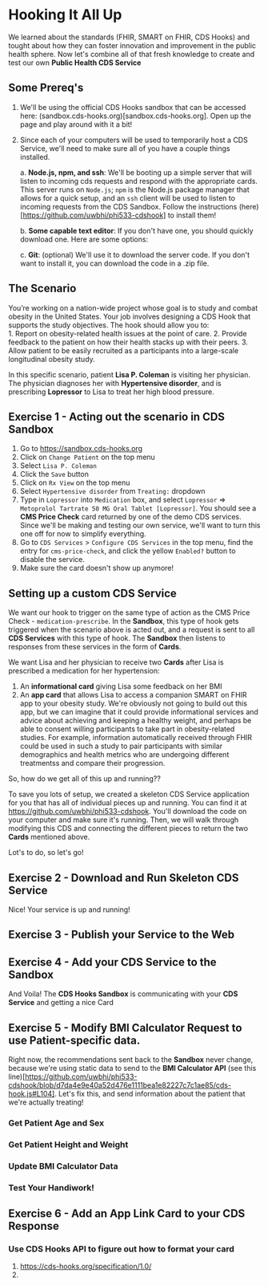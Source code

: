 # Hooking It All Up

We learned about the standards (FHIR, SMART on FHIR, CDS Hooks) and tought about how they can foster innovation and improvement in the public health sphere. Now let's combine all of that fresh knowledge to create and test our own **Public Health CDS Service**

## Some Prereq's

1. We'll be using the official CDS Hooks sandbox that can be accessed here: (sandbox.cds-hooks.org)[sandbox.cds-hooks.org]. Open up the page and play around with it a bit!

2. Since each of your computers will be used to temporarily host a CDS Service, we'll need to make sure all of you have a couple things installed. 

    a. **Node.js, npm, and ssh**: We'll be booting up a simple server that will listen to incoming cds requests and respond with the appropriate cards. This server runs on `Node.js`; `npm` is the Node.js package manager that allows for a quick setup, and an `ssh` client will be used to listen to incoming requests from the CDS Sandbox. Follow the instructions (here)[https://github.com/uwbhi/phi533-cdshook] to install them!  

    b. **Some capable text editor**: If you don't have one, you should quickly download one. Here are some options:

    c. **Git**: (optional) We'll use it to download the server code. If you don't want to install it, you can download the code in a .zip file.


## The Scenario
You’re working on a nation-wide project whose goal is to study and combat obesity in the United States. Your job involves designing a CDS Hook that supports the study objectives. The hook should allow you to:  
    1. Report on obesity-related health issues at the point of care. 
    2. Provide feedback to the patient on how their health stacks up with their peers.
    3. Allow patient to be easily recruited as a participants into a large-scale longitudinal obesity study. 

In this specific scenario, patient **Lisa P. Coleman** is visiting her physician. The physician diagnoses her with **Hypertensive disorder**, and is prescribing **Lopressor** to Lisa to treat her high blood pressure. 

## Exercise 1 - Acting out the scenario in CDS Sandbox
1. Go to https://sandbox.cds-hooks.org
2. Click on `Change Patient` on the top menu
3. Select `Lisa P. Coleman`
4. Click the `Save` button
5. Click on `Rx View` on the top menu
6. Select `Hypertensive disorder` from `Treating:` dropdown
7. Type in `Lopressor` into `Medication` box, and select `Lopressor` => `Metoprolol Tartrate 50 MG Oral Tablet [Lopressor]`. You should see a **CMS Price Check** card returned by one of the demo CDS services. Since we'll be making and testing our own service, we'll want to turn this one off for now to simplify everything.
8. Go to `CDS Services` > `Configure CDS Services` in the top menu, find the entry for `cms-price-check`, and click the yellow `Enabled?` button to disable the service. 
9. Make sure the card doesn't show up anymore!

## Setting up a custom CDS Service
We want our hook to trigger on the same type of action as the CMS Price Check - `medication-prescribe`. In the **Sandbox**, this type of hook gets triggered when the scenario above is acted out, and a request is sent to all **CDS Services** with this type of hook. The **Sandbox** then listens to responses from these services in the form of **Cards**. 	
    
We want Lisa and her physician to receive two **Cards** after Lisa is prescribed a medication for her hypertension:

1. An **informational card** giving Lisa some feedback on her BMI
2. An **app card** that allows Lisa to access a companion SMART on FHIR app to your obesity study. We're obviously not going to build out this app, but we can imagine that it could provide informational services and advice about achieving and keeping a healthy weight, and perhaps be able to consent willing participants to take part in obesity-related studies. For example, information automatically received through FHIR could be used in such a study to pair participants with similar demographics and health metrics who are undergoing different treatmentss and compare their progression. 

So, how do we get all of this up and running?? 

To save you lots of setup, we created a skeleton CDS Service application for you that has all of individual pieces up and running. You can find it at https://github.com/uwbhi/phi533-cdshook. You'll download the code on your computer and make sure it's running. Then, we will walk through modifying this CDS and connecting the different pieces to return the two **Cards** mentioned above. 

Lot's to do, so let's go!

## Exercise 2 - Download and Run Skeleton CDS Service

Nice! Your service is up and running!

## Exercise 3 - Publish your Service to the Web

## Exercise 4 - Add your CDS Service to the Sandbox

And Voila! The **CDS Hooks Sandbox** is communicating with your **CDS Service** and getting a nice Card 

## Exercise 5 - Modify BMI Calculator Request to use Patient-specific data.
Right now, the recommendations sent back to the **Sandbox** never change, because we're using static data
to send to the **BMI Calculator API** (see this line)[https://github.com/uwbhi/phi533-cdshook/blob/d7da4e9e40a52d476e1111bea1e82227c7c1ae85/cds-hook.js#L104]. Let's fix this, and send information about the patient that we're actually treating!


### Get Patient Age and Sex

### Get Patient Height and Weight

### Update BMI Calculator Data

### Test Your Handiwork!

## Exercise 6 - Add an App Link Card to your CDS Response

### Use CDS Hooks API to figure out how to format your card
1. https://cds-hooks.org/specification/1.0/
2. 

